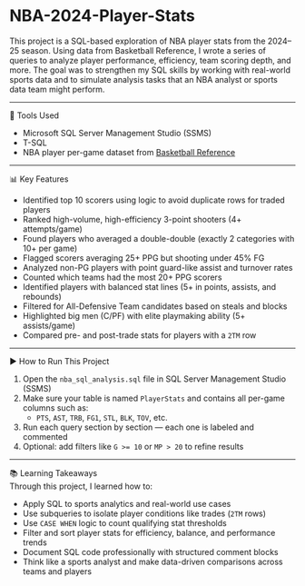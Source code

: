 # NBA-2024-Player-Stats
This project is a SQL-based exploration of NBA player stats from the 2024–25 season. Using data from Basketball Reference, I wrote a series of queries to analyze player performance, efficiency, team scoring depth, and more. The goal was to strengthen my SQL skills by working with real-world sports data and to simulate analysis tasks that an NBA analyst or sports data team might perform.

---

🔧 Tools Used  
- Microsoft SQL Server Management Studio (SSMS)  
- T-SQL  
- NBA player per-game dataset from [Basketball Reference](https://www.basketball-reference.com/leagues/NBA_2025_per_game.html)

---

📊 Key Features  
- Identified top 10 scorers using logic to avoid duplicate rows for traded players  
- Ranked high-volume, high-efficiency 3-point shooters (4+ attempts/game)  
- Found players who averaged a double-double (exactly 2 categories with 10+ per game)  
- Flagged scorers averaging 25+ PPG but shooting under 45% FG  
- Analyzed non-PG players with point guard-like assist and turnover rates  
- Counted which teams had the most 20+ PPG scorers  
- Identified players with balanced stat lines (5+ in points, assists, and rebounds)  
- Filtered for All-Defensive Team candidates based on steals and blocks  
- Highlighted big men (C/PF) with elite playmaking ability (5+ assists/game)  
- Compared pre- and post-trade stats for players with a `2TM` row

---

▶️ How to Run This Project  
1. Open the `nba_sql_analysis.sql` file in SQL Server Management Studio (SSMS)  
2. Make sure your table is named `PlayerStats` and contains all per-game columns such as:
   - `PTS`, `AST`, `TRB`, `FG1`, `STL`, `BLK`, `TOV`, etc.  
3. Run each query section by section — each one is labeled and commented  
4. Optional: add filters like `G >= 10` or `MP > 20` to refine results

---

📚 Learning Takeaways  
Through this project, I learned how to:

- Apply SQL to sports analytics and real-world use cases  
- Use subqueries to isolate player conditions like trades (`2TM` rows)  
- Use `CASE WHEN` logic to count qualifying stat thresholds  
- Filter and sort player stats for efficiency, balance, and performance trends  
- Document SQL code professionally with structured comment blocks  
- Think like a sports analyst and make data-driven comparisons across teams and players
